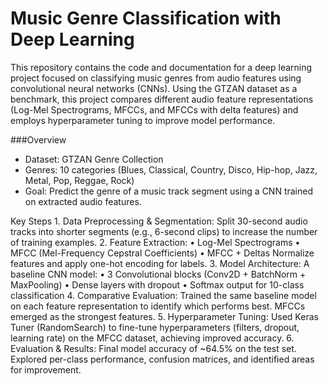 # Music Genre Classification with Deep Learning

This repository contains the code and documentation for a deep learning project focused on classifying music genres from audio features using convolutional neural networks (CNNs). Using the GTZAN dataset as a benchmark, this project compares different audio feature representations (Log-Mel Spectrograms, MFCCs, and MFCCs with delta features) and employs hyperparameter tuning to improve model performance.

###Overview
- Dataset: GTZAN Genre Collection
- Genres: 10 categories (Blues, Classical, Country, Disco, Hip-hop, Jazz, Metal, Pop, Reggae, Rock)
- Goal: Predict the genre of a music track segment using a CNN trained on extracted audio features.

Key Steps
	1.	Data Preprocessing & Segmentation:
Split 30-second audio tracks into shorter segments (e.g., 6-second clips) to increase the number of training examples.
	2.	Feature Extraction:
	•	Log-Mel Spectrograms
	•	MFCC (Mel-Frequency Cepstral Coefficients)
	•	MFCC + Deltas
Normalize features and apply one-hot encoding for labels.
	3.	Model Architecture:
A baseline CNN model:
	•	3 Convolutional blocks (Conv2D + BatchNorm + MaxPooling)
	•	Dense layers with dropout
	•	Softmax output for 10-class classification
	4.	Comparative Evaluation:
Trained the same baseline model on each feature representation to identify which performs best. MFCCs emerged as the strongest features.
	5.	Hyperparameter Tuning:
Used Keras Tuner (RandomSearch) to fine-tune hyperparameters (filters, dropout, learning rate) on the MFCC dataset, achieving improved accuracy.
	6.	Evaluation & Results:
Final model accuracy of ~64.5% on the test set. Explored per-class performance, confusion matrices, and identified areas for improvement.
